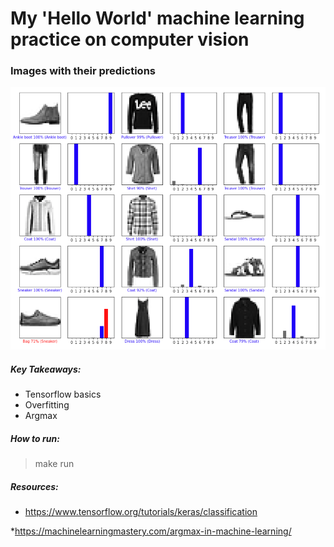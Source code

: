 # My 'Hello World' machine learning practice on computer vision

### Images with their predictions
![alt text](https://github.com/abogutalan/machineLearning-and-AI/blob/master/classify-clothes/predictions.png?raw=true)

##### Key Takeaways:
- Tensorflow basics
- Overfitting
- Argmax

##### How to run:
> make run 

##### Resources:
* https://www.tensorflow.org/tutorials/keras/classification

*https://machinelearningmastery.com/argmax-in-machine-learning/
